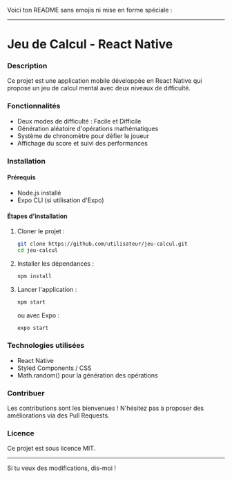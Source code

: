 Voici ton README sans emojis ni mise en forme spéciale :  

---

# Jeu de Calcul - React Native  

### Description  
Ce projet est une application mobile développée en React Native qui propose un jeu de calcul mental avec deux niveaux de difficulté.
### Fonctionnalités  
- Deux modes de difficulté : Facile et Difficile  
- Génération aléatoire d'opérations mathématiques  
- Système de chronomètre pour défier le joueur  
- Affichage du score et suivi des performances  

### Installation  

#### Prérequis  
- Node.js installé  
- Expo CLI (si utilisation d'Expo)  

#### Étapes d'installation  
1. Cloner le projet :  
   ```sh
   git clone https://github.com/utilisateur/jeu-calcul.git
   cd jeu-calcul
   ```  
2. Installer les dépendances :  
   ```sh
   npm install
   ```  
3. Lancer l'application :  
   ```sh
   npm start
   ```  
   ou avec Expo :  
   ```sh
   expo start
   ```  

### Technologies utilisées  
- React Native  
- Styled Components / CSS  
- Math.random() pour la génération des opérations  

### Contribuer  
Les contributions sont les bienvenues ! N'hésitez pas à proposer des améliorations via des Pull Requests.  

### Licence  
Ce projet est sous licence MIT.  

---

Si tu veux des modifications, dis-moi !
